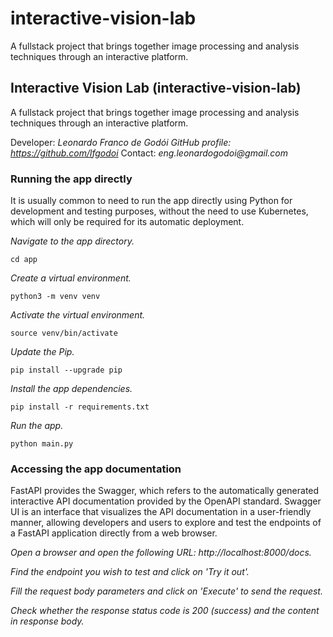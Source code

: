 # interactive-vision-lab
A fullstack project that brings together image processing and analysis techniques through an interactive platform.

## Interactive Vision Lab (interactive-vision-lab)

A fullstack project that brings together image processing and analysis techniques through an interactive platform.

Developer: _Leonardo Franco de Godói
GitHub profile: https://github.com/lfgodoi_
Contact: _eng.leonardogodoi@gmail.com_

### Running the app directly

It is usually common to need to run the app directly using Python for development and testing purposes, without the need to use Kubernetes, which will only be required for its automatic deployment.

_Navigate to the app directory._

    cd app

_Create a virtual environment._

    python3 -m venv venv

_Activate the virtual environment._

    source venv/bin/activate

_Update the Pip._

    pip install --upgrade pip

_Install the app dependencies._

    pip install -r requirements.txt

_Run the app._

    python main.py

### Accessing the app documentation

FastAPI provides the Swagger, which refers to the automatically generated interactive API documentation provided by the OpenAPI standard. Swagger UI is an interface that visualizes the API documentation in a user-friendly manner, allowing developers and users to explore and test the endpoints of a FastAPI application directly from a web browser.

_Open a browser and open the following URL: http://localhost:8000/docs._

_Find the endpoint you wish to test and click on 'Try it out'._

_Fill the request body parameters and click on 'Execute' to send the request._

_Check whether the response status code is 200 (success) and the content in response body._